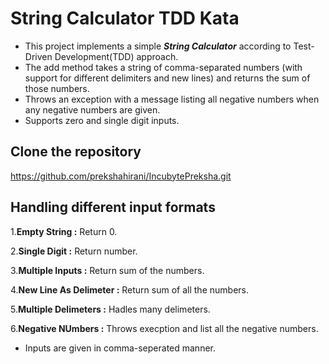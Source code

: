 # String Calculator TDD Kata

- This project implements a simple ***String Calculator*** according to Test-Driven Development(TDD) approach.
- The add method takes a string of comma-separated numbers (with support for different delimiters and new lines) and returns the sum of those numbers.
- Throws an exception with a message listing all negative numbers when any negative numbers are given.
- Supports zero and single digit inputs.

## Clone the repository
   
   https://github.com/prekshahirani/IncubytePreksha.git

## Handling different input formats

1.**Empty String :** Return 0.

2.**Single Digit :** Return number.

3.**Multiple Inputs :** Return sum of the numbers.

4.**New Line As Delimeter :** Return sum of all the numbers.

5.**Multiple Delimeters :** Hadles many delimeters.

6.**Negative NUmbers :** Throws execption and list all the negative numbers.

- Inputs are given in comma-seperated manner.
